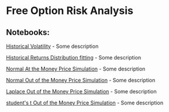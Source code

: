 # Free Option Risk Analysis

## Notebooks:

[Historical Volatility](historical_volatility.ipynb) - Some description

[Historical Returns Distribution fitting](historical_returns_fit.ipynb) - Some description

[Normal At the Money Price Simulation](normal_at_money_simulation.ipynb) - Some description

[Normal Out of the Money Price Simulation](normal_out_money_simulation.ipynb) - Some description

[Laplace Out of the Money Price Simulation](laplace_out_money_simulation.ipynb) - Some description

[student's t Out of the Money Price Simulation](student_t_out_money_simulation.ipynb) - Some description

